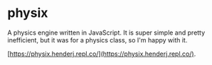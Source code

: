# physix
A physics engine written in JavaScript. It is super simple and pretty inefficient, but it was for a physics class, so I'm happy with it.

[https://physix.henderj.repl.co/](https://physix.henderj.repl.co/).
